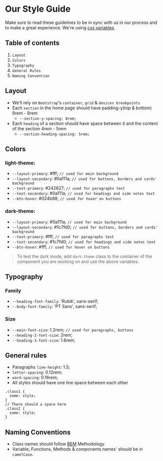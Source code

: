 # Our Style Guide

Make sure to read these guidelines to be in sync with us in our process and to make a great experience. We're using [css variables](https://www.w3schools.com/css/css3_variables.asp).

## Table of contents

1. `Layout`
1. `Colors`
1. `Typography`
1. `General Rules`
1. `Naming Convention`

## Layout

- We'll rely on `Bootstrap`'s `container`, `grid` & `devices breakpoints`
- Each `section` in the home page should have padding-y(top & bottom) 6rem - 8rem
  - `--section-y-spacing: 8rem;`
- Each `heading` of a section should have space between it and the content of the section 4rem - 5rem
  - `--section-heading-spacing: 5rem;`

## Colors

### light-theme:

- `--layout-primary`: #fff; `// used for main background`
- `--layout-secondary`: #0a111a; `// used for buttons, borders and cards' background`
- `--text-primary`: #242627; `// used for paragraphs text`
- `--text-secondary`: #0a111a; `// used for headings and side notes text`
- `--btn-hover`: #024b88; `// used for hover on buttons`

### dark-theme:

- `--layout-primary`: #0a111a; `// used for main background`
- `--layout-secondary`: #1c7fd0; `// used for buttons, borders and cards' background`
- `--text-primary`: #fff; `// used for paragraphs text`
- `--text-secondary`: #1c7fd0; `// used for headings and side notes text`
- `--btn-hover`: #fff; `// used for hover on buttons`

> To test the dark mode, add `dark-theme` class to the container of the component you are working on and use the above variables.

## Typography

### Family

- `--heading-font-family`: 'Rubik', sans-serif;
- `--body-font-family`: 'PT Sans', sans-serif;

### Size

- `--main-font-size`: 1.2rem; `// used for paragraphs, buttons`
- `--heading-2-font-size`: 2rem;
- `--heading-3-font-size`: 1.8rem;

## General rules

- Paragraphs `line-height`: 1.5;
- `letter-spacing`: 0.12rem;
- `word-spacing`: 0.16rem;
- All styles should have one line space between each other
```
.class1 {
  some: style;
}
// There should a space here
.class2 {
  some: style;
}
```

## Naming Conventions

- Class names should follow [BEM](https://en.bem.info/methodology/quick-start/) Methodology.
- Variable, Functions, Methods & components names' should be in `camelCase`.
